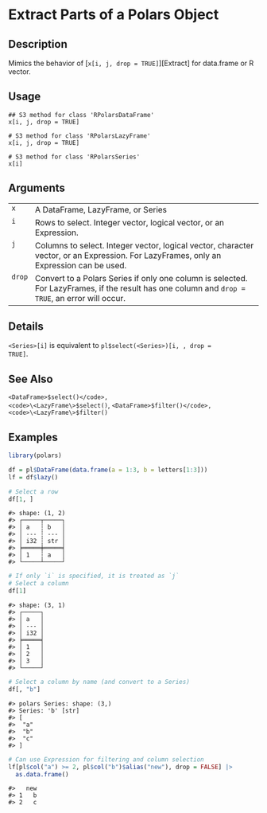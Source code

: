 

# Extract Parts of a Polars Object

## Description

Mimics the behavior of \[<code>x\[i, j, drop =
TRUE\]</code>\]\[Extract\] for data.frame or R vector.

## Usage

<pre><code class='language-R'>## S3 method for class 'RPolarsDataFrame'
x[i, j, drop = TRUE]

# S3 method for class 'RPolarsLazyFrame'
x[i, j, drop = TRUE]

# S3 method for class 'RPolarsSeries'
x[i]
</code></pre>

## Arguments

<table>
<tr>
<td style="white-space: nowrap; font-family: monospace; vertical-align: top">
<code id="+5B.RPolarsDataFrame_:_x">x</code>
</td>
<td>
A DataFrame, LazyFrame, or Series
</td>
</tr>
<tr>
<td style="white-space: nowrap; font-family: monospace; vertical-align: top">
<code id="+5B.RPolarsDataFrame_:_i">i</code>
</td>
<td>
Rows to select. Integer vector, logical vector, or an Expression.
</td>
</tr>
<tr>
<td style="white-space: nowrap; font-family: monospace; vertical-align: top">
<code id="+5B.RPolarsDataFrame_:_j">j</code>
</td>
<td>
Columns to select. Integer vector, logical vector, character vector, or
an Expression. For LazyFrames, only an Expression can be used.
</td>
</tr>
<tr>
<td style="white-space: nowrap; font-family: monospace; vertical-align: top">
<code id="+5B.RPolarsDataFrame_:_drop">drop</code>
</td>
<td>
Convert to a Polars Series if only one column is selected. For
LazyFrames, if the result has one column and <code>drop = TRUE</code>,
an error will occur.
</td>
</tr>
</table>

## Details

<code style="white-space: pre;">\<Series\>\[i\]</code> is equivalent to
<code style="white-space: pre;">pl$select(\<Series\>)\[i, , drop =
TRUE\]</code>.

## See Also

<code>\<DataFrame\>$select()</code>,
<code>\<LazyFrame\>$select()</code>,
<code>\<DataFrame\>$filter()</code>, <code>\<LazyFrame\>$filter()</code>

## Examples

``` r
library(polars)

df = pl$DataFrame(data.frame(a = 1:3, b = letters[1:3]))
lf = df$lazy()

# Select a row
df[1, ]
```

    #> shape: (1, 2)
    #> ┌─────┬─────┐
    #> │ a   ┆ b   │
    #> │ --- ┆ --- │
    #> │ i32 ┆ str │
    #> ╞═════╪═════╡
    #> │ 1   ┆ a   │
    #> └─────┴─────┘

``` r
# If only `i` is specified, it is treated as `j`
# Select a column
df[1]
```

    #> shape: (3, 1)
    #> ┌─────┐
    #> │ a   │
    #> │ --- │
    #> │ i32 │
    #> ╞═════╡
    #> │ 1   │
    #> │ 2   │
    #> │ 3   │
    #> └─────┘

``` r
# Select a column by name (and convert to a Series)
df[, "b"]
```

    #> polars Series: shape: (3,)
    #> Series: 'b' [str]
    #> [
    #>  "a"
    #>  "b"
    #>  "c"
    #> ]

``` r
# Can use Expression for filtering and column selection
lf[pl$col("a") >= 2, pl$col("b")$alias("new"), drop = FALSE] |>
  as.data.frame()
```

    #>   new
    #> 1   b
    #> 2   c
